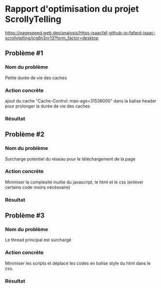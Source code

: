# Rapport d'optimisation du projet ScrollyTelling
https://pagespeed.web.dev/analysis/https-isaacfaf-github-io-fafard-isaac-scrollytelling/jcg6n3nr13?form_factor=desktop
## Problème #1
### Nom du problème
Petite durée de vie des caches
### Action concrète
ajout du cache "Cache-Control: max-age=31536000" dans la balise header pour prolonger la durée de vie des caches
### Résultat
## Problème #2
### Nom du problème
Surcharge potentiel du réseau pour le téléchargement de la page
### Action concrète
Minimiser la complexité inutile du javascript, le html et le css (enlever certains code moins nécéssaire)
### Résultat

## Problème #3
### Nom du problème
Le thread principal est surchargé
### Action concrète
Minimiser les scripts et déplacé les codes en balise style du html dans le css. 
### Résultat
